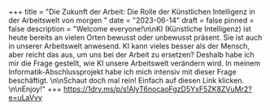 +++
title = "Die Zukunft der Arbeit: Die Rolle der Künstlichen Intelligenz in der Arbeitswelt von morgen "
date = "2023-06-14"
draft = false
pinned = false
description = "Welcome everyone!\n\nKI (Künstliche Intelligenz) ist heute bereits an vielen Orten bewusst oder unbewusst präsent. Sie ist auch in unserer Arbeitswelt anwesend. KI kann vieles besser als der Mensch, aber reicht das aus, um uns bei der Arbeit zu ersetzen? Deshalb habe ich mir die Frage gestellt, wie KI unsere Arbeitswelt verändern wird. In meinem Informatik-Abschlussprojekt habe ich mich intensiv mit dieser Frage beschäftigt. \n\nSchaut doch mal rein! Einfach auf diesen Link klicken. \n\nEnjoy!"
+++
<https://1drv.ms/p/s!AlyT6nocaoFgzD5YxF5ZK8ZVuMr2?e=uLaVvy>